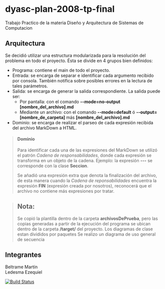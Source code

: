 # dyasc-plan-2008-tp-final

Trabajo Practico de la materia  Diseño y Arquitectura de Sistemas de Computacion

## Arquitectura

Se decidió utilizar una estructura modularizada para la resolución del problema en todo el proyecto. Ésta se divide en 4 grupos bien definidos:

 + Programa: contiene el main de todo el proyecto.
 + Entrada: se encarga de separar e identificar cada argumento recibido por consola. También notifica sobre posibles errores en la lectura de tales parámetros.
 + Salida: se encarga de generar la salida correspondiente. La salida puede ser:  
    * Por pantalla: con el comando **--mode=no-output [nombre_del_archivo].md**
    * Mediante un archivo: con el comando **--mode=default** ó **--output=[nombre_de_carpeta]** más **[nombre_del_archivo].md**
 + Dominio: se encarga de realizar el parseo de cada expresión recibida del archivo MarkDown a HTML.

>#### Dominio
>
>Para identificar cada una de las expresiones del MarkDown se utilizó el patrón *Cadena de responsabilidades*, donde cada expresión se transforma en un objeto de la cadena. Ejemplo: la expresión **---** se corresponde con la clase **Seccion**. 
>
>Se añadió una expresión extra que denota la finalización del archivo, de esta manera cuando la *Cadena de reponsabilidades* encuentra la expresión **FIN** (expresión creada por nosotros), reconocerá que el archivo no contiene más expresiones por tratar.

>Nota:
>------
>Se copió la plantilla dentro de la carpeta **archivosDePrueba**, pero las copias generadas a partir de la ejecución del programa se ubican dentro de la carpeta **/target/** del proyecto.
>Los diagramas de clase estan divididos por paquetes
>Se realizo un diagrama de uso general de secuencia

## Integrantes

Beltrame Martín  
Ledesma Ezequiel

[![Build Status](https://travis-ci.org/eze92/dyasc-plan-2008-tp-final.svg?branch=master)](https://travis-ci.org/eze92/dyasc-plan-2008-tp-final)

